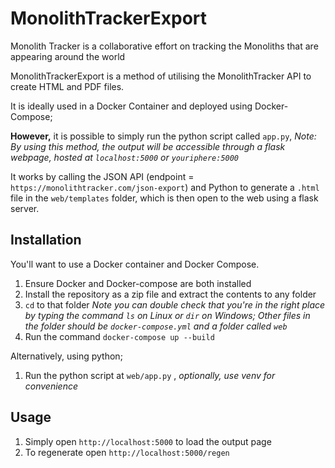 # MonolithTrackerExport

Monolith Tracker is a collaborative effort on tracking the Monoliths that are appearing around the world

MonolithTrackerExport is a method of utilising the MonolithTracker API to create HTML and PDF files.

It is ideally used in a Docker Container and deployed using Docker-Compose;

**However,** it is possible to simply run the python script called `app.py`, *Note: By using this method, the output will be accessible through a flask webpage, hosted at `localhost:5000` or `youriphere:5000`*

It works by calling the JSON API (endpoint = `https://monolithtracker.com/json-export`) and Python to generate a `.html` file in the `web/templates` folder, which is then open to the web using a flask server.

## Installation
You'll want to use a Docker container and Docker Compose.
1. Ensure Docker and Docker-compose are both installed
2. Install the repository as a zip file and extract the contents to any folder
3. `cd` to that folder *Note you can double check that you're in the right place by typing the command `ls` on Linux or `dir` on Windows; Other files in the folder should be `docker-compose.yml` and a folder called `web`*
4. Run the command `docker-compose up --build`

Alternatively, using python;
1. Run the python script at `web/app.py` , *optionally, use venv for convenience*

## Usage
1. Simply open `http://localhost:5000` to load the output page
2. To regenerate open `http://localhost:5000/regen`
